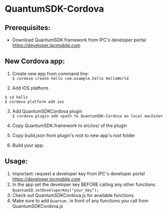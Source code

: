 # QuantumSDK-Cordova

## Prerequisites:
* Download QuantumSDK.framework from IPC's developer portal https://developer.ipcmobile.com

## New Cordova app:
1. Create new app from command line: <br>
`$ cordova create hello com.example.hello HelloWorld`

2. Add iOS platform <br>
```
$ cd hello
$ cordova platform add ios
```

3. Add QuantumSDKCordova plugin <br>
`$ cordova plugin add <path to QuantumSDK-Cordova on local machine>`

4. Copy QuantumSDK.framework to src/ios/ of the plugin
5. Copy build.json from plugin's root to new app's root folder
6. Build your app.

## Usage:
1. Important: request a developer key from IPC's developer portal https://developer.ipcmobile.com
2. In the app set the developer key BEFORE calling any other functions `QuantumIQ.setDeveloperKey("your_key");`
3. Check out QuantumSDKCordova.js for available functions.
4. Make sure to add `Quantum.` in front of any functions you call from QuantumSDKCordova.js 
